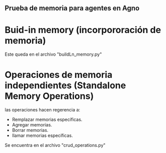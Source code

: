 ## Prueba de memoria para agentes en Agno

# Buid-in memory (incorpororación de memoria)

Este queda en el archivo "buildLn_memory.py"

# Operaciones de memoria independientes (Standalone Memory Operations)

las operaciones hacen regerencia a:

- Remplazar memorias específicas.
- Agregar memorias.
- Borrar memorias.
- llamar memorias específicas.

Se encuentra en el archivo "crud_operations.py"
